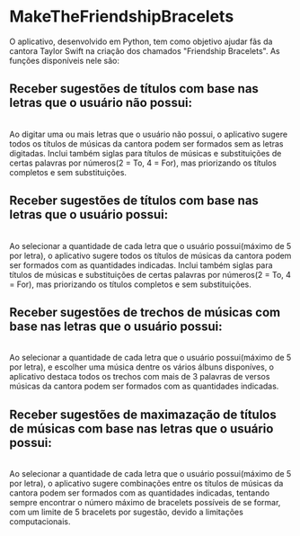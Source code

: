 # MakeTheFriendshipBracelets

O aplicativo, desenvolvido em Python, tem como objetivo ajudar fãs da cantora Taylor Swift na criação dos chamados "Friendship Bracelets".
As funções disponíveis nele são:
<br>
<H2>
  Receber sugestões de títulos com base nas letras que o usuário não possui:
</H2>
<br>
Ao digitar uma ou mais letras que o usuário não possui, o aplicativo sugere todos os títulos de músicas da cantora podem ser formados sem as letras digitadas. Inclui também siglas para títulos de músicas e substituições de certas palavras por números(2 = To, 4 = For), mas priorizando os títulos completos e sem substituições.
<br>
<H2>
  Receber sugestões de títulos com base nas letras que o usuário possui:
</H2>
<br>
Ao selecionar a quantidade de cada letra que o usuário possui(máximo de 5 por letra), o aplicativo sugere todos os títulos de músicas da cantora podem ser formados com as quantidades indicadas. Inclui também siglas para títulos de músicas e substituições de certas palavras por números(2 = To, 4 = For), mas priorizando os títulos completos e sem substituições.
<H2>
  Receber sugestões de trechos de músicas com base nas letras que o usuário possui:
</H2>
<br>
Ao selecionar a quantidade de cada letra que o usuário possui(máximo de 5 por letra), e escolher uma música dentre os vários álbuns disponíves, o aplicativo destaca todos os trechos com mais de 3 palavras de versos músicas da cantora podem ser formados com as quantidades indicadas.
<H2>
  Receber sugestões de maximazação de títulos de músicas com base nas letras que o usuário possui:
</H2>
<br>
Ao selecionar a quantidade de cada letra que o usuário possui(máximo de 5 por letra), o aplicativo sugere combinações entre os títulos de músicas da cantora podem ser formados com as quantidades indicadas, tentando sempre encontrar o número máximo de bracelets possíveis de se formar, com um limite de 5 bracelets por sugestão, devido a limitações computacionais.
